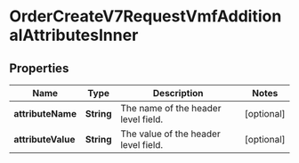 

# OrderCreateV7RequestVmfAdditionalAttributesInner


## Properties

| Name | Type | Description | Notes |
|------------ | ------------- | ------------- | -------------|
|**attributeName** | **String** | The name of the header level field. |  [optional] |
|**attributeValue** | **String** | The value of the header level field. |  [optional] |



